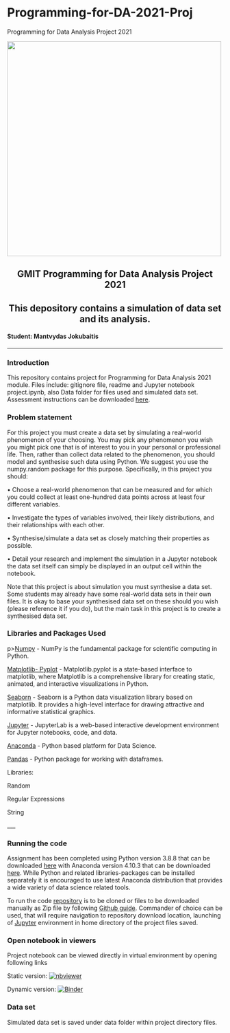 # Programming-for-DA-2021-Proj
Programming for Data Analysis Project 2021

<img src="https://www.seekpng.com/png/full/70-701501_jupyter-python-and-numpy-logos-python-jupyter-logo.png" width="500"/>

<h2 style="text-align: center;">GMIT Programming for Data Analysis Project 2021</h2>
<h2 style="text-align: center;">This depository contains a simulation of data set and its analysis.</h2>
<h4>Student: Mantvydas Jokubaitis</h4>

___

<h3>Introduction</h3>
<p>This repository contains project for Programming for Data Analysis 2021 module. Files include: gitignore file, readme and Jupyter notebook project.ipynb, also Data folder for files used and simulated data set.
Assessment instructions can be downloaded <a href="https://github.com/brianmcgmit/ProgDA/raw/master/ProgDAProject.pdf">here</a>.</p>

<h3>Problem statement</h3>
<p>For this project you must create a data set by simulating a real-world phenomenon of your choosing. You may pick any phenomenon you wish you might pick one that is of interest to you in your personal or professional life. Then, rather than collect data related to the phenomenon, you should model and synthesise such data using Python. We suggest you use the numpy.random package for this purpose. Specifically, in this project you should:</p>
<p>&bull; Choose a real-world phenomenon that can be measured and for which you could collect at least one-hundred data points across at least four different variables.</p>
<p>&bull; Investigate the types of variables involved, their likely distributions, and their relationships with each other.</p>
<p>&bull; Synthesise/simulate a data set as closely matching their properties as possible.</p>
<p>&bull; Detail your research and implement the simulation in a Jupyter notebook the data set itself can simply be displayed in an output cell within the notebook.</p>
<p>Note that this project is about simulation you must synthesise a data set. Some students may already have some real-world data sets in their own files. It is okay to base your synthesised data set on these should you wish (please reference it if you do), but the main task in this project is to create a synthesised data set.</p>

<h3>Libraries and Packages Used</h3>
p><a href="https://numpy.org/doc/stable/user/quickstart.html">Numpy</a> - NumPy is the fundamental package for scientific computing in Python.</p>
<p><a href="https://matplotlib.org/stable/api/_as_gen/matplotlib.pyplot.html">Matplotlib- Pyplot</a> - Matplotlib.pyplot is a state-based interface to matplotlib, where Matplotlib is a comprehensive library for creating static, animated, and interactive visualizations in Python.</p>
<p><a href="https://seaborn.pydata.org/">Seaborn</a> - Seaborn is a Python data visualization library based on matplotlib. It provides a high-level interface for drawing attractive and informative statistical graphics.</p>
<p><a href="https://jupyterlab.readthedocs.io/en/latest/">Jupyter</a> - JupyterLab is a web-based interactive development environment for Jupyter notebooks, code, and data.</p>
<p><a href="https://www.anaconda.com/products/individual">Anaconda</a> - Python based platform for Data Science.</p>
<p><a href="https://pandas.pydata.org/">Pandas</a> - Python package for working with dataframes.</p>

<p>Libraries:</p>
<p>Random</p>
<p>Regular Expressions</p>
<p>String</p>
___

<h3>Running the code</h3>
<p>Assignment has been completed using Python version 3.8.8 that can be downloaded <a href="https://www.python.org/downloads/">here</a> with Anaconda version 4.10.3 that can be downloaded <a href="https://www.anaconda.com/products/individual">here</a>. While Python and related libraries-packages can be installed separately it is encouraged to use latest Anaconda distribution that provides a wide variety of data science related tools.</p>

<p>To run the code <a href="https://github.com/Mantvydas-data/Programming-for-DA-2021-Proj.git">repository</a> is to be cloned or files to be downloaded manually as Zip file by following <a href="https://docs.github.com/en/get-started/quickstart/fork-a-repo">Github guide</a>. Commander of choice can be used, that will require navigation to repository download location, launching of <a href="https://jupyterlab.readthedocs.io/en/latest/getting_started/starting.html">Jupyter</a> environment in home directory of the project files saved.</p>

<h3>Open notebook in viewers</h3>

<p>Project notebook can be viewed directly in virtual environment by opening following links</p>

Static version: [![nbviewer](https://raw.githubusercontent.com/jupyter/design/master/logos/Badges/nbviewer_badge.svg)](https://nbviewer.org/github/Mantvydas-data/Programming-for-DA-2021-Proj/blob/main/project.ipynb)

Dynamic version: [![Binder](https://mybinder.org/badge_logo.svg)](https://hub.mybinder.turing.ac.uk/user/mantvydas-data--or-da-2021-proj-7d6zl0vy/notebooks/project.ipynb)

<h3>Data set</h3>
<p>Simulated data set is saved under data folder within project directory files.</p>